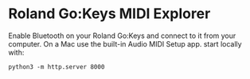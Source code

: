 # Roland Go:Keys MIDI Explorer

Enable Bluetooth on your Roland Go:Keys and connect to it from your computer. On a Mac use the built-in Audio MIDI Setup app. 
start locally with: 
```
python3 -m http.server 8000
```
